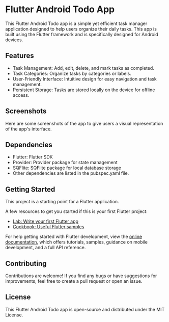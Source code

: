 # Flutter Android Todo App

This Flutter Android Todo app is a simple yet efficient task manager application designed to help users organize their daily tasks. This app is built using the Flutter framework and is specifically designed for Android devices.

## Features
- Task Management: Add, edit, delete, and mark tasks as completed.
- Task Categories: Organize tasks by categories or labels.
- User-Friendly Interface: Intuitive design for easy navigation and task management.
- Persistent Storage: Tasks are stored locally on the device for offline access.

## Screenshots
Here are some screenshots of the app to give users a visual representation of the app's interface.

## Dependencies
- Flutter: Flutter SDK
- Provider: Provider package for state management
- SQFlite: SQFlite package for local database storage
- Other dependencies are listed in the pubspec.yaml file.

## Getting Started

This project is a starting point for a Flutter application.

A few resources to get you started if this is your first Flutter project:

- [Lab: Write your first Flutter app](https://docs.flutter.dev/get-started/codelab)
- [Cookbook: Useful Flutter samples](https://docs.flutter.dev/cookbook)

For help getting started with Flutter development, view the
[online documentation](https://docs.flutter.dev/), which offers tutorials,
samples, guidance on mobile development, and a full API reference.

## Contributing
Contributions are welcome! If you find any bugs or have suggestions for improvements, feel free to create a pull request or open an issue.

## License
This Flutter Android Todo app is open-source and distributed under the MIT License.

